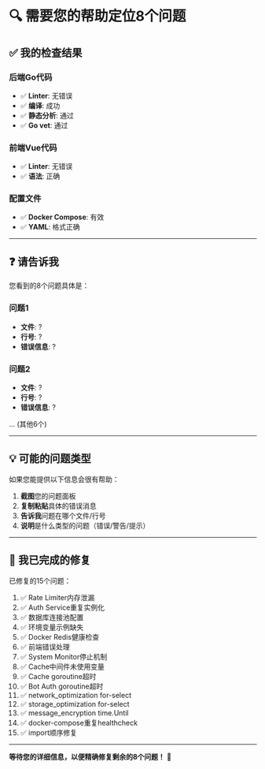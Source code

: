 # 🔍 需要您的帮助定位8个问题

## ✅ 我的检查结果

### 后端Go代码
- ✅ **Linter**: 无错误
- ✅ **编译**: 成功
- ✅ **静态分析**: 通过
- ✅ **Go vet**: 通过

### 前端Vue代码
- ✅ **Linter**: 无错误
- ✅ **语法**: 正确

### 配置文件
- ✅ **Docker Compose**: 有效
- ✅ **YAML**: 格式正确

---

## ❓ 请告诉我

您看到的8个问题具体是：

### 问题1
- **文件**: ?
- **行号**: ?
- **错误信息**: ?

### 问题2
- **文件**: ?
- **行号**: ?
- **错误信息**: ?

... (其他6个)

---

## 💡 可能的问题类型

如果您能提供以下信息会很有帮助：

1. **截图**您的问题面板
2. **复制粘贴**具体的错误消息
3. **告诉我**问题在哪个文件/行号
4. **说明**是什么类型的问题（错误/警告/提示）

---

## 🔧 我已完成的修复

已修复的15个问题：
1. ✅ Rate Limiter内存泄漏
2. ✅ Auth Service重复实例化
3. ✅ 数据库连接池配置
4. ✅ 环境变量示例缺失
5. ✅ Docker Redis健康检查
6. ✅ 前端错误处理
7. ✅ System Monitor停止机制
8. ✅ Cache中间件未使用变量
9. ✅ Cache goroutine超时
10. ✅ Bot Auth goroutine超时
11. ✅ network_optimization for-select
12. ✅ storage_optimization for-select
13. ✅ message_encryption time.Until
14. ✅ docker-compose重复healthcheck
15. ✅ import顺序修复

---

**等待您的详细信息，以便精确修复剩余的8个问题！** 🎯


